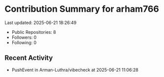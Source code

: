 # Contribution Summary for arham766

Last updated: 2025-06-21 18:26:49

- Public Repositories: 8
- Followers: 0
- Following: 0

## Recent Activity

- PushEvent in Arman-Luthra/vibecheck at 2025-06-21 11:06:28
